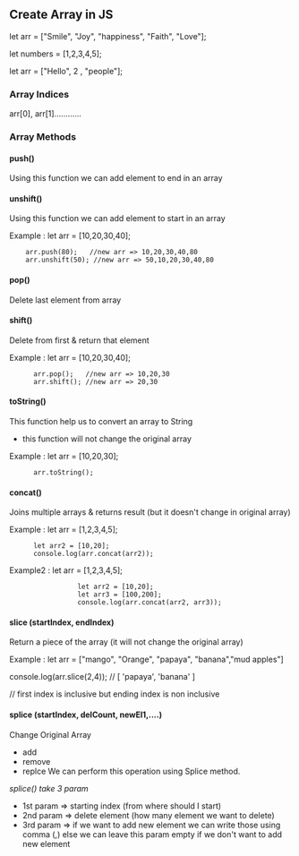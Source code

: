 ## Create Array in JS
let arr = ["Smile", "Joy", "happiness", "Faith", "Love"];

let numbers = [1,2,3,4,5];

let arr = ["Hello", 2 , "people"];

### Array Indices
arr[0], arr[1]............

### Array Methods
#### push() 
Using this function we can add element to end in an array
#### unshift()
Using this function we can add element to start in an array

Example : let arr = [10,20,30,40];

        arr.push(80);   //new arr => 10,20,30,40,80
        arr.unshift(50); //new arr => 50,10,20,30,40,80


#### pop() 
Delete last element from array
#### shift() 
Delete from first & return that element

Example : let arr = [10,20,30,40];

          arr.pop();   //new arr => 10,20,30
          arr.shift(); //new arr => 20,30

#### toString() 
This function help us to convert an array to String
* this function will not change the original array

Example : let arr = [10,20,30];

          arr.toString();

#### concat()
Joins multiple arrays & returns result (but it doesn't change in original array) 

Example : let arr = [1,2,3,4,5];

          let arr2 = [10,20];
          console.log(arr.concat(arr2));
Example2 : let arr = [1,2,3,4,5];

                     let arr2 = [10,20];
                     let arr3 = [100,200];
                     console.log(arr.concat(arr2, arr3));
#### slice (startIndex, endIndex)
Return a piece of the array (it will not change the original array)

Example : let arr = ["mango", "Orange", "papaya", "banana","mud apples"]

console.log(arr.slice(2,4));  //  [ 'papaya', 'banana' ]

// first index is inclusive but ending index is non inclusive

#### splice (startIndex, delCount, newEl1,....)
Change Original Array
* add
* remove
* replce
We can perform this operation using Splice method.

*splice() take 3 param*
* 1st param => starting index (from where should I start)
* 2nd param => delete element (how many element we want to delete)
* 3rd param => if we want to add new element we can write those using comma (,) 
else we can leave this param empty if we don't want to add new element